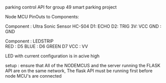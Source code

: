 parking control API for group 49 smart parking project

Node MCU PinOuts to Components:

Component : Ultra Sonic Sensor HC-S04 
D1: ECHO 
D2: TRIG 
3V: VCC 
GND : GND

Component : LEDSTRIP  
RED : D5 
BLUE : D6 
GREEN D7 
VCC : VV

LED with current configuration is in acive high

setup : 
ensure that All of the NODEMCUS and the server running the FLASK API are on the same network, The flask API must be running first before node MCU's are connected


